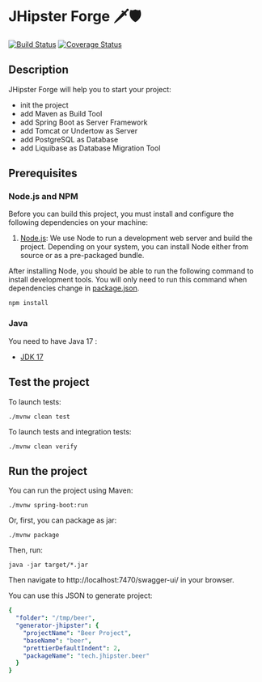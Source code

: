 # JHipster Forge 🗡🛡

[![Build Status][github-actions-jhforge-image]][github-actions-url]
[![Coverage Status][codecov-image]][codecov-url]

## Description

JHipster Forge will help you to start your project:

- init the project
- add Maven as Build Tool
- add Spring Boot as Server Framework
- add Tomcat or Undertow as Server
- add PostgreSQL as Database
- add Liquibase as Database Migration Tool

## Prerequisites

### Node.js and NPM

Before you can build this project, you must install and configure the following dependencies on your machine:

1. [Node.js](https://nodejs.org/): We use Node to run a development web server and build the project.
   Depending on your system, you can install Node either from source or as a pre-packaged bundle.

After installing Node, you should be able to run the following command to install development tools.
You will only need to run this command when dependencies change in [package.json](package.json).

```
npm install
```

### Java

You need to have Java 17 :

- [JDK 17](https://openjdk.java.net/projects/jdk/17/)

## Test the project

To launch tests:

```
./mvnw clean test
```

To launch tests and integration tests:

```
./mvnw clean verify
```

## Run the project

You can run the project using Maven:

```
./mvnw spring-boot:run
```

Or, first, you can package as jar:

```
./mvnw package
```

Then, run:

```
java -jar target/*.jar
```

Then navigate to http://localhost:7470/swagger-ui/ in your browser.

You can use this JSON to generate project:

<!-- prettier-ignore-start -->
```yaml
{
  "folder": "/tmp/beer",
  "generator-jhipster": {
    "projectName": "Beer Project",
    "baseName": "beer",
    "prettierDefaultIndent": 2,
    "packageName": "tech.jhipster.beer"
  }
}
```
<!-- prettier-ignore-end -->

[github-actions-jhforge-image]: https://github.com/pascalgrimaud/jhipster-forge/workflows/build/badge.svg
[github-actions-url]: https://github.com/pascalgrimaud/jhipster-forge/actions
[codecov-image]: https://codecov.io/gh/pascalgrimaud/jhipster-forge/branch/main/graph/badge.svg?token=TGYTFIF15C
[codecov-url]: https://codecov.io/gh/pascalgrimaud/jhipster-forge

<!-- jhipster-needle-readme -->
